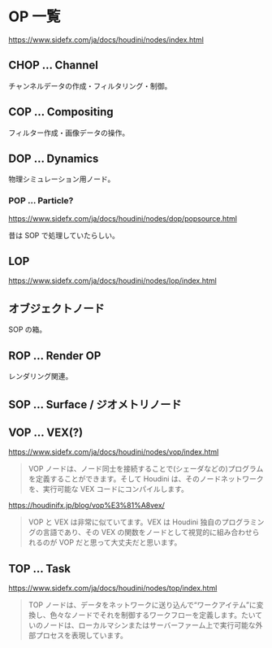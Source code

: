 # OP 一覧

https://www.sidefx.com/ja/docs/houdini/nodes/index.html

## CHOP … Channel

チャンネルデータの作成・フィルタリング・制御。

## COP … Compositing

フィルター作成・画像データの操作。

## DOP … Dynamics

物理シミュレーション用ノード。

### POP … Particle?

https://www.sidefx.com/ja/docs/houdini/nodes/dop/popsource.html

昔は SOP で処理していたらしい。

## LOP

https://www.sidefx.com/ja/docs/houdini/nodes/lop/index.html

## オブジェクトノード

SOP の箱。

## ROP … Render OP

レンダリング関連。

## SOP … Surface / ジオメトリノード

## VOP … VEX(?)

https://www.sidefx.com/ja/docs/houdini/nodes/vop/index.html

> VOP ノードは、ノード同士を接続することで(シェーダなどの)プログラムを定義することができます。そして Houdini は、そのノードネットワークを、実行可能な VEX コードにコンパイルします。

https://houdinifx.jp/blog/vop%E3%81%A8vex/

> VOP と VEX は非常に似ていてます。VEX は Houdini 独自のプログラミングの言語であり、その VEX の関数をノードとして視覚的に組み合わせられるのが VOP だと思って大丈夫だと思います。

## TOP … Task

https://www.sidefx.com/ja/docs/houdini/nodes/top/index.html

> TOP ノードは、データをネットワークに送り込んで“ワークアイテム”に変換し、色々なノードでそれを制御するワークフローを定義します。たいていのノードは、ローカルマシンまたはサーバーファーム上で実行可能な外部プロセスを表現しています。

